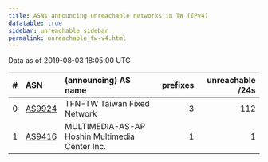 ```yaml
---
title: ASNs announcing unreachable networks in TW (IPv4)
datatable: true
sidebar: unreachable_sidebar
permalink: unreachable_tw-v4.html
---
```


Data as of 2019-08-03 18:05:00 UTC


<div class="datatable-begin"></div>

|   # | ASN                                  | (announcing) AS name                           |   prefixes |   unreachable /24s |
|----:|:-------------------------------------|:-----------------------------------------------|-----------:|-------------------:|
|   0 | [AS9924](unreachable_AS9924-v4.html) | TFN-TW Taiwan Fixed Network                    |          3 |                112 |
|   1 | [AS9416](unreachable_AS9416-v4.html) | MULTIMEDIA-AS-AP Hoshin Multimedia Center Inc. |          1 |                  1 |

<div class="datatable-end"></div>